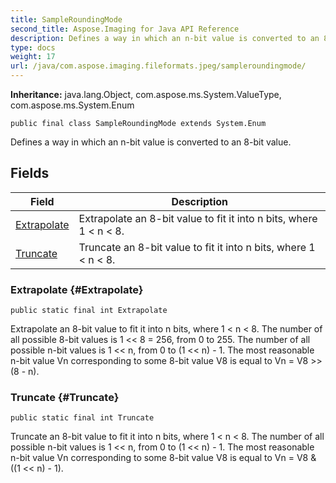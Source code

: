 ```yaml
---
title: SampleRoundingMode
second_title: Aspose.Imaging for Java API Reference
description: Defines a way in which an n-bit value is converted to an 8-bit value.
type: docs
weight: 17
url: /java/com.aspose.imaging.fileformats.jpeg/sampleroundingmode/
---
```

**Inheritance:**
java.lang.Object, com.aspose.ms.System.ValueType, com.aspose.ms.System.Enum
```
public final class SampleRoundingMode extends System.Enum
```

Defines a way in which an n-bit value is converted to an 8-bit value.
## Fields

| Field | Description |
| --- | --- |
| [Extrapolate](#Extrapolate) | Extrapolate an 8-bit value to fit it into n bits, where 1 < n < 8. |
| [Truncate](#Truncate) | Truncate an 8-bit value to fit it into n bits, where 1 < n < 8. |
### Extrapolate {#Extrapolate}
```
public static final int Extrapolate
```


Extrapolate an 8-bit value to fit it into n bits, where 1 < n < 8. The number of all possible 8-bit values is 1 << 8 = 256, from 0 to 255. The number of all possible n-bit values is 1 << n, from 0 to (1 << n) - 1. The most reasonable n-bit value Vn corresponding to some 8-bit value V8 is equal to Vn = V8 >> (8 - n).

### Truncate {#Truncate}
```
public static final int Truncate
```


Truncate an 8-bit value to fit it into n bits, where 1 < n < 8. The number of all possible n-bit values is 1 << n, from 0 to (1 << n) - 1. The most reasonable n-bit value Vn corresponding to some 8-bit value V8 is equal to Vn = V8 & ((1 << n) - 1).

